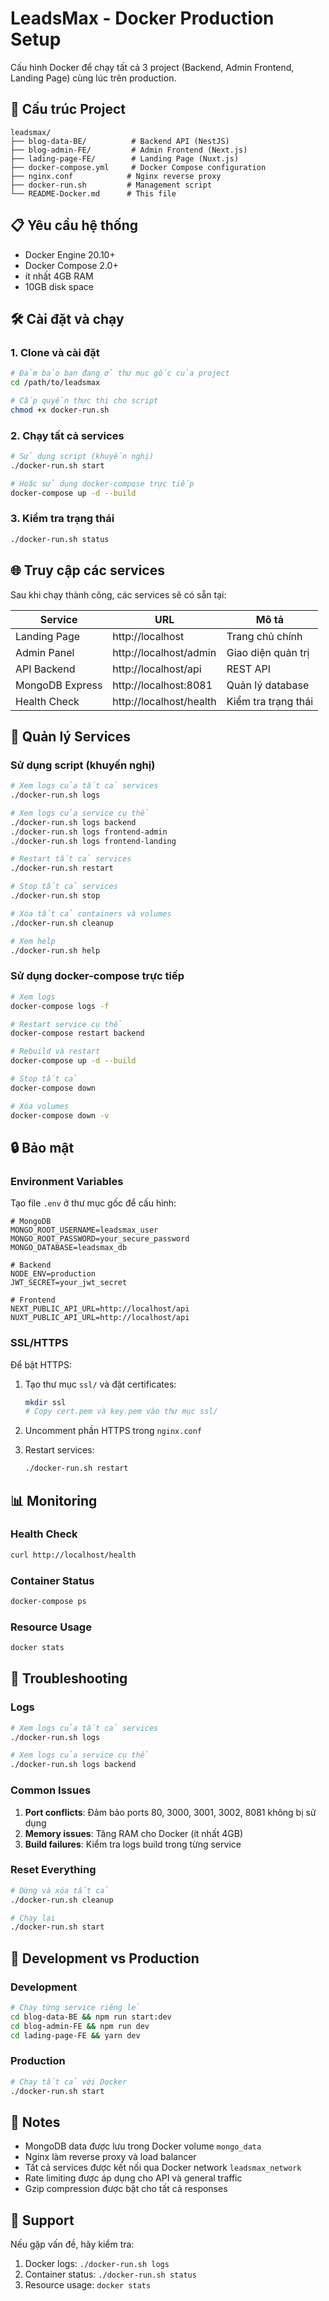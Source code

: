 # LeadsMax - Docker Production Setup

Cấu hình Docker để chạy tất cả 3 project (Backend, Admin Frontend, Landing Page) cùng lúc trên production.

## 🚀 Cấu trúc Project

```
leadsmax/
├── blog-data-BE/          # Backend API (NestJS)
├── blog-admin-FE/         # Admin Frontend (Next.js)
├── lading-page-FE/        # Landing Page (Nuxt.js)
├── docker-compose.yml     # Docker Compose configuration
├── nginx.conf            # Nginx reverse proxy
├── docker-run.sh         # Management script
└── README-Docker.md      # This file
```

## 📋 Yêu cầu hệ thống

- Docker Engine 20.10+
- Docker Compose 2.0+
- ít nhất 4GB RAM
- 10GB disk space

## 🛠️ Cài đặt và chạy

### 1. Clone và cài đặt

```bash
# Đảm bảo bạn đang ở thư mục gốc của project
cd /path/to/leadsmax

# Cấp quyền thực thi cho script
chmod +x docker-run.sh
```

### 2. Chạy tất cả services

```bash
# Sử dụng script (khuyến nghị)
./docker-run.sh start

# Hoặc sử dụng docker-compose trực tiếp
docker-compose up -d --build
```

### 3. Kiểm tra trạng thái

```bash
./docker-run.sh status
```

## 🌐 Truy cập các services

Sau khi chạy thành công, các services sẽ có sẵn tại:

| Service         | URL                     | Mô tả               |
| --------------- | ----------------------- | ------------------- |
| Landing Page    | http://localhost        | Trang chủ chính     |
| Admin Panel     | http://localhost/admin  | Giao diện quản trị  |
| API Backend     | http://localhost/api    | REST API            |
| MongoDB Express | http://localhost:8081   | Quản lý database    |
| Health Check    | http://localhost/health | Kiểm tra trạng thái |

## 🔧 Quản lý Services

### Sử dụng script (khuyến nghị)

```bash
# Xem logs của tất cả services
./docker-run.sh logs

# Xem logs của service cụ thể
./docker-run.sh logs backend
./docker-run.sh logs frontend-admin
./docker-run.sh logs frontend-landing

# Restart tất cả services
./docker-run.sh restart

# Stop tất cả services
./docker-run.sh stop

# Xóa tất cả containers và volumes
./docker-run.sh cleanup

# Xem help
./docker-run.sh help
```

### Sử dụng docker-compose trực tiếp

```bash
# Xem logs
docker-compose logs -f

# Restart service cụ thể
docker-compose restart backend

# Rebuild và restart
docker-compose up -d --build

# Stop tất cả
docker-compose down

# Xóa volumes
docker-compose down -v
```

## 🔒 Bảo mật

### Environment Variables

Tạo file `.env` ở thư mục gốc để cấu hình:

```env
# MongoDB
MONGO_ROOT_USERNAME=leadsmax_user
MONGO_ROOT_PASSWORD=your_secure_password
MONGO_DATABASE=leadsmax_db

# Backend
NODE_ENV=production
JWT_SECRET=your_jwt_secret

# Frontend
NEXT_PUBLIC_API_URL=http://localhost/api
NUXT_PUBLIC_API_URL=http://localhost/api
```

### SSL/HTTPS

Để bật HTTPS:

1. Tạo thư mục `ssl/` và đặt certificates:

   ```bash
   mkdir ssl
   # Copy cert.pem và key.pem vào thư mục ssl/
   ```

2. Uncomment phần HTTPS trong `nginx.conf`

3. Restart services:
   ```bash
   ./docker-run.sh restart
   ```

## 📊 Monitoring

### Health Check

```bash
curl http://localhost/health
```

### Container Status

```bash
docker-compose ps
```

### Resource Usage

```bash
docker stats
```

## 🐛 Troubleshooting

### Logs

```bash
# Xem logs của tất cả services
./docker-run.sh logs

# Xem logs của service cụ thể
./docker-run.sh logs backend
```

### Common Issues

1. **Port conflicts**: Đảm bảo ports 80, 3000, 3001, 3002, 8081 không bị sử dụng
2. **Memory issues**: Tăng RAM cho Docker (ít nhất 4GB)
3. **Build failures**: Kiểm tra logs build trong từng service

### Reset Everything

```bash
# Dừng và xóa tất cả
./docker-run.sh cleanup

# Chạy lại
./docker-run.sh start
```

## 🔄 Development vs Production

### Development

```bash
# Chạy từng service riêng lẻ
cd blog-data-BE && npm run start:dev
cd blog-admin-FE && npm run dev
cd lading-page-FE && yarn dev
```

### Production

```bash
# Chạy tất cả với Docker
./docker-run.sh start
```

## 📝 Notes

- MongoDB data được lưu trong Docker volume `mongo_data`
- Nginx làm reverse proxy và load balancer
- Tất cả services được kết nối qua Docker network `leadsmax_network`
- Rate limiting được áp dụng cho API và general traffic
- Gzip compression được bật cho tất cả responses

## 🤝 Support

Nếu gặp vấn đề, hãy kiểm tra:

1. Docker logs: `./docker-run.sh logs`
2. Container status: `./docker-run.sh status`
3. Resource usage: `docker stats`
